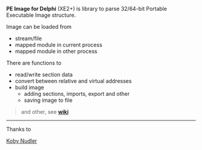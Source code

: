 **PE Image for Delphi** (XE2+) is library to parse 32/64-bit Portable Executable Image structure.

Image can be loaded from
  * stream/file
  * mapped module in current process
  * mapped module in other process

There are functions to
  * read/write section data
  * convert between relative and virtual addresses
  * build image
    * adding sections, imports, export and other
    * saving image to file
> and other, see **[wiki](https://code.google.com/p/pe-image-for-delphi/wiki)**

---


Thanks to

[Koby Nudler](mailto:kobynudler@gmail.com)